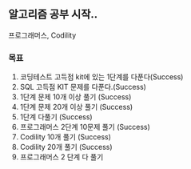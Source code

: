 ## 알고리즘 공부 시작..
프로그래머스, Codility 
### 목표 
1. 코딩테스트 고득점 kit에 있는 1단계를 다푼다(Success)
2. SQL 고득점 KIT 문제를 다푼다.(Success)
3. 1단계 문제 10개 이상 풀기 (Success)
4. 1단계 문제 20개 이상 풀기 (Success)
5. 1단계 다풀기 (Success)
6. 프로그래머스 2단계 10문제 풀기 (Success) 
7. Codility 10개 풀기 (Success)
8. Codility 20개 풀기 (Success)
9. 프로그래머스 2 단계 다 풀기  